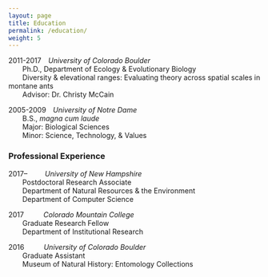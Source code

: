 ```yaml
---
layout: page
title: Education
permalink: /education/
weight: 5
---
```


2011-2017&emsp;*University of Colorado Boulder*  
&emsp;&emsp;Ph.D., Department of Ecology & Evolutionary Biology  
&emsp;&emsp;Diversity & elevational ranges: Evaluating theory across spatial scales in montane ants  
&emsp;&emsp;Advisor: Dr. Christy McCain  

2005-2009&emsp;*University of Notre Dame*  
&emsp;&emsp;B.S., *magna cum laude*  
&emsp;&emsp;Major: Biological Sciences  
&emsp;&emsp;Minor: Science, Technology, & Values  

### Professional Experience  
2017–&ensp;&emsp;&emsp;*University of New Hampshire*  
&emsp;&emsp;Postdoctoral Research Associate  
&emsp;&emsp;Department of Natural Resources & the Environment  
&emsp;&emsp;Department of Computer Science  

2017&nbsp;&ensp;&emsp;&emsp;*Colorado Mountain College*  
&emsp;&emsp;Graduate Research Fellow  
&emsp;&emsp;Department of Institutional Research  

2016&nbsp;&ensp;&emsp;&emsp;*University of Colorado Boulder*  
&emsp;&emsp;Graduate Assistant  
&emsp;&emsp;Museum of Natural History: Entomology Collections  


